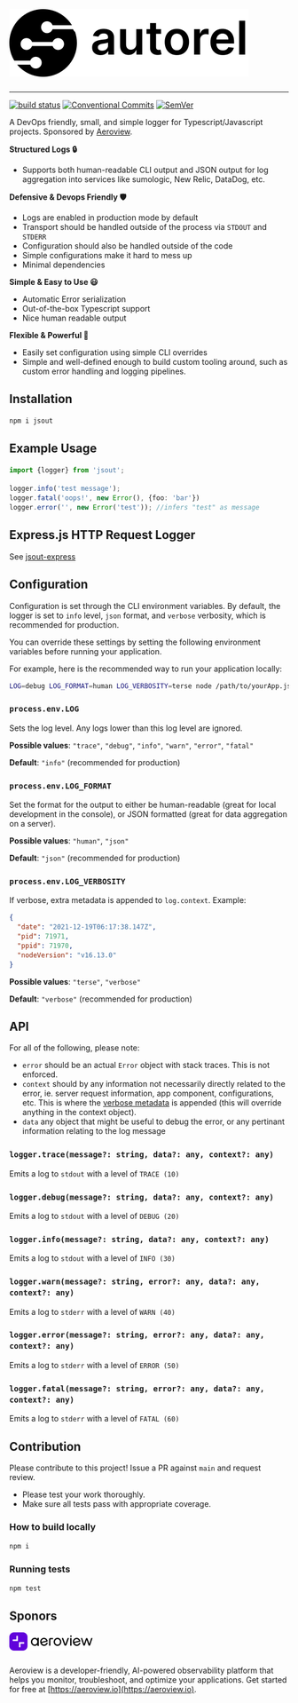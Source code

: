 <picture>
    <source srcset="docs/autorel.svg" media="(prefers-color-scheme: dark)">
    <source srcset="docs/autorel-dark.svg" media="(prefers-color-scheme: light)">
    <img src="docs/autorel-dark.svg" alt="Logo" style="margin: 0 0 10px" size="250">
</picture>

---

[![build status](https://github.com/mhweiner/autorel/actions/workflows/release.yml/badge.svg)](https://github.com/mhweiner/autorel/actions)
[![Conventional Commits](https://img.shields.io/badge/Conventional%20Commits-1.0.0-yellow.svg)](https://conventionalcommits.org)
[![SemVer](https://img.shields.io/badge/SemVer-2.0.0-blue)]()

A DevOps friendly, small, and simple logger for Typescript/Javascript projects. Sponsored by [Aeroview](https://aeroview.io).

**Structured Logs 🔒**
- Supports both human-readable CLI output and JSON output for log aggregation into services like sumologic, New Relic, DataDog, etc.

**Defensive & Devops Friendly 🛡**
- Logs are enabled in production mode by default
- Transport should be handled outside of the process via `STDOUT` and `STDERR`
- Configuration should also be handled outside of the code
- Simple configurations make it hard to mess up
- Minimal dependencies

**Simple & Easy to Use 😃**
- Automatic Error serialization
- Out-of-the-box Typescript support
- Nice human readable output

**Flexible & Powerful 💪**
- Easily set configuration using simple CLI overrides
- Simple and well-defined enough to build custom tooling around, such as custom error handling and logging pipelines.

## Installation

```bash
npm i jsout
```
 
## Example Usage

```typescript
import {logger} from 'jsout';

logger.info('test message');
logger.fatal('oops!', new Error(), {foo: 'bar'})
logger.error('', new Error('test')); //infers "test" as message
```

## Express.js HTTP Request Logger

See [jsout-express](https://github.com/mhweiner/jsout-express)

## Configuration

Configuration is set through the CLI environment variables. By default, the logger is set to `info` level, `json` format, and `verbose` verbosity, which is recommended for production.

You can override these settings by setting the following environment variables before running your application.

For example, here is the recommended way to run your application locally:

```bash
LOG=debug LOG_FORMAT=human LOG_VERBOSITY=terse node /path/to/yourApp.js
```

### `process.env.LOG`

Sets the log level. Any logs lower than this log level are ignored.

**Possible values**: `"trace"`, `"debug"`, `"info"`, `"warn"`, `"error"`, `"fatal"`

**Default**: `"info"` (recommended for production)

### `process.env.LOG_FORMAT`

Set the format for the output to either be human-readable (great for local development in the console), or JSON formatted (great for data aggregation on a server).

**Possible values**: `"human"`, `"json"`

**Default**: `"json"` (recommended for production)

### `process.env.LOG_VERBOSITY`

If verbose, extra metadata is appended to `log.context`. Example:

```json
{
  "date": "2021-12-19T06:17:38.147Z",
  "pid": 71971,
  "ppid": 71970,
  "nodeVersion": "v16.13.0"
}
```

**Possible values**: `"terse"`, `"verbose"`

**Default**: `"verbose"` (recommended for production)

## API

For all of the following, please note:

- `error` should be an actual `Error` object with stack traces. This is not enforced.
- `context` should by any information not necessarily directly related to the error, ie. server request information, app component, configurations, etc. This is where the [verbose metadata](#processenvlog_verbosity) is appended (this will override anything in the context object).
- `data` any object that might be useful to debug the error, or any pertinant information relating to the log message

### `logger.trace(message?: string, data?: any, context?: any)`

Emits a log to `stdout` with a level of `TRACE (10)`

### `logger.debug(message?: string, data?: any, context?: any)`

Emits a log to `stdout` with a level of `DEBUG (20)`

### `logger.info(message?: string, data?: any, context?: any)`

Emits a log to `stdout` with a level of `INFO (30)`

### `logger.warn(message?: string, error?: any, data?: any, context?: any)`

Emits a log to `stderr` with a level of `WARN (40)`

### `logger.error(message?: string, error?: any, data?: any, context?: any)`

Emits a log to `stderr` with a level of `ERROR (50)`

### `logger.fatal(message?: string, error?: any, data?: any, context?: any)`

Emits a log to `stderr` with a level of `FATAL (60)`

## Contribution

Please contribute to this project! Issue a PR against `main` and request review. 

- Please test your work thoroughly.
- Make sure all tests pass with appropriate coverage.

### How to build locally

```bash
npm i
```

### Running tests

```shell script
npm test
```

## Sponors

<picture>
    <source srcset="docs/aeroview-logo-lockup.svg" media="(prefers-color-scheme: dark)">
    <source srcset="docs/aeroview-logo-lockup-dark.svg" media="(prefers-color-scheme: light)">
    <img src="docs/aeroview-logo-lockup-dark.svg" alt="Logo" style="max-width: 150px;margin: 0 0 10px">
</picture>

Aeroview is a developer-friendly, AI-powered observability platform that helps you monitor, troubleshoot, and optimize your applications. Get started for free at [https://aeroview.io](https://aeroview.io).
